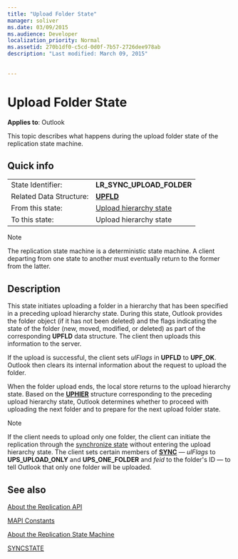 ```yaml
---
title: "Upload Folder State"
manager: soliver
ms.date: 03/09/2015
ms.audience: Developer
localization_priority: Normal
ms.assetid: 270b1df0-c5cd-0d0f-7b57-2726dee978ab
description: "Last modified: March 09, 2015"
 
 
---
```


# Upload Folder State

  
  
**Applies to**: Outlook 
  
 This topic describes what happens during the upload folder state of the replication state machine. 
  
## Quick info

|||
|:-----|:-----|
|State Identifier:  <br/> |**LR_SYNC_UPLOAD_FOLDER** <br/> |
|Related Data Structure:  <br/> |**[UPFLD](upfld.md)** <br/> |
|From this state:  <br/> |[Upload hierarchy state](upload-hierarchy-state.md) <br/> |
|To this state:  <br/> |Upload hierarchy state  <br/> |
   
> [!NOTE]
> The replication state machine is a deterministic state machine. A client departing from one state to another must eventually return to the former from the latter. 
  
## Description

This state initiates uploading a folder in a hierarchy that has been specified in a preceding upload hierarchy state. During this state, Outlook provides the folder object (if it has not been deleted) and the flags indicating the state of the folder (new, moved, modified, or deleted) as part of the corresponding **UPFLD** data structure. The client then uploads this information to the server. 
  
If the upload is successful, the client sets  *ulFlags*  in **UPFLD** to **UPF_OK**. Outlook then clears its internal information about the request to upload the folder. 
  
When the folder upload ends, the local store returns to the upload hierarchy state. Based on the **[UPHIER](uphier.md)** structure corresponding to the preceding upload hierarchy state, Outlook determines whether to proceed with uploading the next folder and to prepare for the next upload folder state. 
  
> [!NOTE]
> If the client needs to upload only one folder, the client can initiate the replication through the [synchronize state](synchronize-state.md) without entering the upload hierarchy state. The client sets certain members of **[SYNC](sync.md)** —  *ulFlags*  to **UPS_UPLOAD_ONLY** and **UPS_ONE_FOLDER** and  *feid*  to the folder's ID — to tell Outlook that only one folder will be uploaded. 
  
## See also



[About the Replication API](about-the-replication-api.md)
  
[MAPI Constants](mapi-constants.md)
  
[About the Replication State Machine](about-the-replication-state-machine.md)
  
[SYNCSTATE](syncstate.md)


